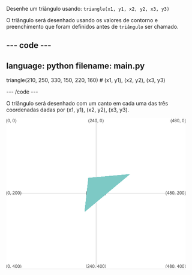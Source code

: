 Desenhe um triângulo usando: `triangle(x1, y1, x2, y2, x3, y3)`

O triângulo será desenhado usando os valores de contorno e preenchimento que foram definidos antes de `triângulo` ser chamado.

--- code ---
---
language: python
filename: main.py
---

  triangle(210, 250, 330, 150, 220, 160) # (x1, y1), (x2, y2), (x3, y3)

--- /code ---

O triângulo será desenhado com um canto em cada uma das três coordenadas dadas por (x1, y1), (x2, y2), (x3, y3).

![Área com o resultado do triângulo com cantos nas coordenadas do código.](images/example.png)
